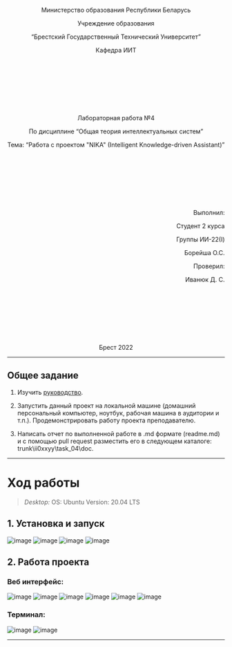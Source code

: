 <p style="text-align: center;">Министерство образования Республики Беларусь</p>
<p style="text-align: center;">Учреждение образования</p>
<p style="text-align: center;">“Брестский Государственный Технический Университет”</p>
<p style="text-align: center;">Кафедра ИИТ</p>
<div style="margin-bottom: 10em;"></div>
<p style="text-align: center;">Лабораторная работа №4</p>
<p style="text-align: center;">По дисциплине “Общая теория интеллектуальных систем”</p>
<p style="text-align: center;">Тема: “Работа с проектом "NIKA" (Intelligent Knowledge-driven Assistant)”</p>
<div style="margin-bottom: 10em;"></div>
<p style="text-align: right;">Выполнил:</p>
<p style="text-align: right;">Студент 2 курса</p>
<p style="text-align: right;">Группы ИИ-22(I)</p>
<p style="text-align: right;">Борейша О.С.</p>
<p style="text-align: right;">Проверил:</p>
<p style="text-align: right;">Иванюк Д. С.</p>
<div style="margin-bottom: 10em;"></div>
<p style="text-align: center;">Брест 2022</p>

---
## Общее задание ##
1.  Изучить [руководство](https://github.com/ostis-apps/nika).

2.  Запустить данный проект на локальной машине (домашний персональный компьютер, ноутбук, рабочая машина в аудитории и т.п.). Продемонстрировать работу проекта преподавателю.

3.  Написать отчет по выполненной работе в .md формате (readme.md) и с помощью pull request разместить его в следующем каталоге: trunk\ii0xxyy\task_04\doc.

---
# Ход работы #
>_Desktop:_
OS: Ubuntu 
Version: 20.04 LTS

## 1. Установка и запуск ##

![image](installation_1.png)
![image](installation_2.png)
![image](installation_3.png)
![image](installation_4.png)

## 2. Работа проекта ##
### Веб интерфейс: ### 
![image](webinterface_1.png)
![image](webinterface_2.png)
![image](webinterface_3.png)
![image](webinterface_4.png)
![image](webinterface_5.png)
![image](webinterface_6.png)
### Терминал: ### 
![image](terminal_1.png)
![image](terminal_2.png)

---